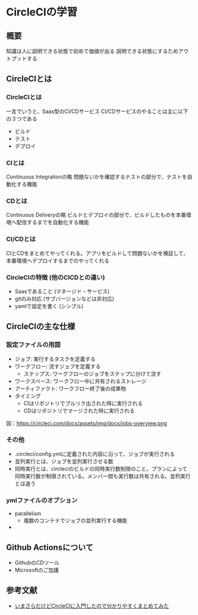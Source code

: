 # CircleCIの学習
## 概要
知識は人に説明できる状態で初めて価値が出る
説明できる状態にするためアウトプットする

## CircleCIとは
### CircleCIとは
一言でいうと、Saas型のCI/CDサービス
CI/CDサービスのやることは主に以下の３つである

- ビルド
- テスト
- デプロイ

### CIとは
Continuous Integrationの略
問題ないかを確認するテストの部分で、テストを自動化する機能

### CDとは
Continuous Deliveryの略
ビルドとデプロイの部分で、ビルドしたものを本番環境へ配信するまでを自動化する機能

### CI/CDとは
CIとCDをまとめてやってくれる。アプリをビルドして問題ないかを検証して、本番環境へデプロイするまでのやってくれる

### CircleCIの特徴 (他のCICDとの違い)
- Saasであること (マネージド・サービス)
- gitのみ対応 (サブバージョンなどは非対応)
- yamlで設定を書く (シンプル)


## CircleCIの主な仕様
### 設定ファイルの用語

- ジョブ: 実行するタスクを定義する
- ワークフロー: 流すジョブを定義する
    - ステップス: ワークフローのジョブをステップに分けて流す
- ワークスペース: ワークフロー中に共有されるストレージ
- アーティファクト: ワークフロー終了後の成果物
- タイミング
    - CIはリポジトリでプルリク出された時に実行される
    - CDはリポジトリでマージされた時に実行される

図：https://circleci.com/docs/assets/img/docs/jobs-overview.png


### その他
- .circleci/config.ymlに定義された内容に沿って、ジョブが実行される
- 並列実行とは、ジョブを並列実行させる数
- 同時実行とは、circleciのビルドの同時実行数制限のこと。プランによって同時実行数が制限されている。メンバー間も実行数は共有される。並列実行とは違う


### ymlファイルのオプション

- parallelism
    - 複数のコンテナでジョブの並列実行する機能
- 




## Github Actionsについて

- GithubのCDツール
- Microsoftのご加護


## 参考文献
- [いまさらだけどCircleCIに入門したので分かりやすくまとめてみた](https://qiita.com/gold-kou/items/4c7e62434af455e977c2)